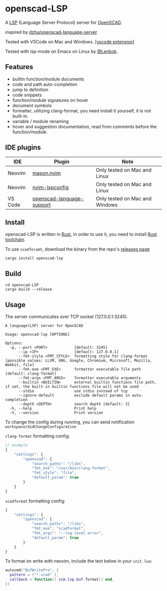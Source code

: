 openscad-LSP
========================

A [LSP](https://microsoft.github.io/language-server-protocol/) (Language Server Protocol)
server for [OpenSCAD](https://openscad.org).

inspired by [dzhu/openscad-language-server](https://github.com/dzhu/openscad-language-server)

Tested with VSCode on Mac and Windows. [[vscode extension]](https://github.com/Leathong/openscad-support-vscode)

Tested with lsp-mode on Emacs on Linux by [@Lenbok](https://github.com/Lenbok).

Features
--------

-   builtin function/module documents
-   code and path auto-completion
-   jump to definition
-   code snippets
-   function/module signatures on hover
-   document symbols
-   formatter, utilizing clang-format, you need install it yourself, it is not built-in.
-   variable / module renaming
-   hover and suggestion documentation, read from comments before the function/module.</br>


IDE plugins
--------

| IDE | Plugin | Note  |
| --- | ------ | ----- |
| Neovim  | [mason.nvim](https://github.com/williamboman/mason.nvim)    | Only tested on Mac and Linux     |
| Neovim  | [nvim-lspconfig](https://github.com/neovim/nvim-lspconfig)  | Only tested on Mac and Linux     |
| VS Code | [openscad-language-support](https://github.com/Leathong/openscad-support-vscode)  | Only tested on Mac and Windows   |


Install
------------

openscad-LSP is written in [Rust](https://rust-lang.org), in order to use it, you need to
install [Rust toolchain](https://www.rust-lang.org/learn/get-started).

To use `scadforamt`, download the binary from the repo's [releases page](https://github.com/hugheaves/scadformat/releases)

``` {.sh}
cargo install openscad-lsp
```

Build
------------

``` {.sh}
cd openscad-LSP
cargo build --release
```

Usage
-----

The server communicates over TCP socket (127.0.0.1:3245).

```
A language(LSP) server for OpenSCAD

Usage: openscad-lsp [OPTIONS]

Options:
  -p, --port <PORT>            [default: 3245]
      --ip <IP>                [default: 127.0.0.1]
      --fmt-style <FMT_STYLE>  formatting style for clang-format [possible values: LLVM, GNU, Google, Chromium, Microsoft, Mozilla, Webkit, file]
      --fmt-exe <FMT_EXE>      formatter executable file path [default: clang-format]
      --fmt-args <FMT_ARGS>    formatter executable arguments
      --builtin <BUILTIN>      external builtin functions file path, if set, the built-in builtin functions file will not be used
      --stdio                  use stdio instead of tcp
      --ignore-default         exclude default params in auto-completion
      --depth <DEPTH>          search depth [default: 3]
  -h, --help                   Print help
  -V, --version                Print version
```

To change the config during running, you can send notification `workspace/didChangeConfiguration`

`clang-format` formatting config:

```js
// example
{
    "settings": {
        "openscad": {
            "search_paths": "/libs",
            "fmt_exe": "/usr/bin/clang-format",
            "fmt_style": "file",
            "default_param": true
        }
    }
}
```

`scadformat` formatting config:

```js
{
    "settings": {
        "openscad": {
            "search_paths": "/libs",
            "fmt_exe": "scadformat",
            "fmt_args": "--log-level error",
            "default_param": true
        }
    }
}
```

To format on write with neovim, include the text below in your `init.lua`:
```lua
autocmd("BufWritePre", {
  pattern = {"*.scad" },
  callback = function() vim.lsp.buf.format() end,
})
```
